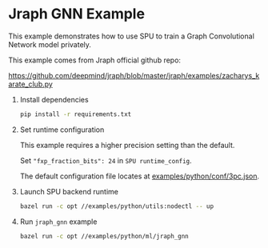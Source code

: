 # Jraph GNN Example

This example demonstrates how to use SPU to train a Graph Convolutional Network model privately.

This example comes from Jraph official github repo:

<https://github.com/deepmind/jraph/blob/master/jraph/examples/zacharys_karate_club.py>

1. Install dependencies

    ```sh
    pip install -r requirements.txt
    ```

2. Set runtime configuration

    This example requires a higher precision setting than the default.

    Set `"fxp_fraction_bits": 24` in `SPU runtime_config`.

    The default configuration file locates at [examples/python/conf/3pc.json](../../conf/3pc.json).

3. Launch SPU backend runtime

    ```sh
    bazel run -c opt //examples/python/utils:nodectl -- up
    ```

4. Run `jraph_gnn` example

    ```sh
    bazel run -c opt //examples/python/ml/jraph_gnn
    ```
